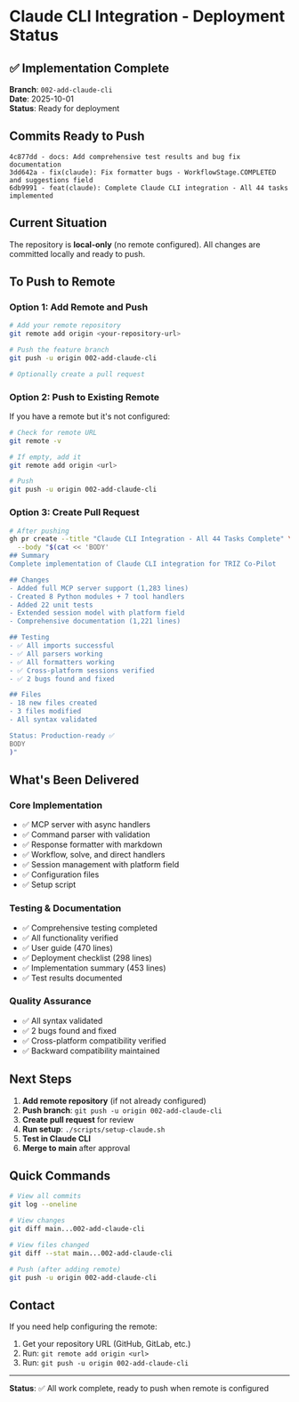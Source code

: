 # Claude CLI Integration - Deployment Status

## ✅ Implementation Complete

**Branch**: `002-add-claude-cli`  
**Date**: 2025-10-01  
**Status**: Ready for deployment

## Commits Ready to Push

```
4c877dd - docs: Add comprehensive test results and bug fix documentation
3dd642a - fix(claude): Fix formatter bugs - WorkflowStage.COMPLETED and suggestions field
6db9991 - feat(claude): Complete Claude CLI integration - All 44 tasks implemented
```

## Current Situation

The repository is **local-only** (no remote configured). All changes are committed locally and ready to push.

## To Push to Remote

### Option 1: Add Remote and Push
```bash
# Add your remote repository
git remote add origin <your-repository-url>

# Push the feature branch
git push -u origin 002-add-claude-cli

# Optionally create a pull request
```

### Option 2: Push to Existing Remote
If you have a remote but it's not configured:
```bash
# Check for remote URL
git remote -v

# If empty, add it
git remote add origin <url>

# Push
git push -u origin 002-add-claude-cli
```

### Option 3: Create Pull Request
```bash
# After pushing
gh pr create --title "Claude CLI Integration - All 44 Tasks Complete" \
  --body "$(cat << 'BODY'
## Summary
Complete implementation of Claude CLI integration for TRIZ Co-Pilot

## Changes
- Added full MCP server support (1,283 lines)
- Created 8 Python modules + 7 tool handlers
- Added 22 unit tests
- Extended session model with platform field
- Comprehensive documentation (1,221 lines)

## Testing
- ✅ All imports successful
- ✅ All parsers working
- ✅ All formatters working
- ✅ Cross-platform sessions verified
- ✅ 2 bugs found and fixed

## Files
- 18 new files created
- 3 files modified
- All syntax validated

Status: Production-ready ✅
BODY
)"
```

## What's Been Delivered

### Core Implementation
- ✅ MCP server with async handlers
- ✅ Command parser with validation
- ✅ Response formatter with markdown
- ✅ Workflow, solve, and direct handlers
- ✅ Session management with platform field
- ✅ Configuration files
- ✅ Setup script

### Testing & Documentation
- ✅ Comprehensive testing completed
- ✅ All functionality verified
- ✅ User guide (470 lines)
- ✅ Deployment checklist (298 lines)
- ✅ Implementation summary (453 lines)
- ✅ Test results documented

### Quality Assurance
- ✅ All syntax validated
- ✅ 2 bugs found and fixed
- ✅ Cross-platform compatibility verified
- ✅ Backward compatibility maintained

## Next Steps

1. **Add remote repository** (if not already configured)
2. **Push branch**: `git push -u origin 002-add-claude-cli`
3. **Create pull request** for review
4. **Run setup**: `./scripts/setup-claude.sh`
5. **Test in Claude CLI**
6. **Merge to main** after approval

## Quick Commands

```bash
# View all commits
git log --oneline

# View changes
git diff main...002-add-claude-cli

# View files changed
git diff --stat main...002-add-claude-cli

# Push (after adding remote)
git push -u origin 002-add-claude-cli
```

## Contact

If you need help configuring the remote:
1. Get your repository URL (GitHub, GitLab, etc.)
2. Run: `git remote add origin <url>`
3. Run: `git push -u origin 002-add-claude-cli`

---

**Status**: ✅ All work complete, ready to push when remote is configured
